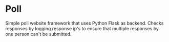 # Poll
Simple poll website framework that uses Python Flask as backend. Checks responses by logging response ip's to ensure that multiple responses by one person can't be submitted.
